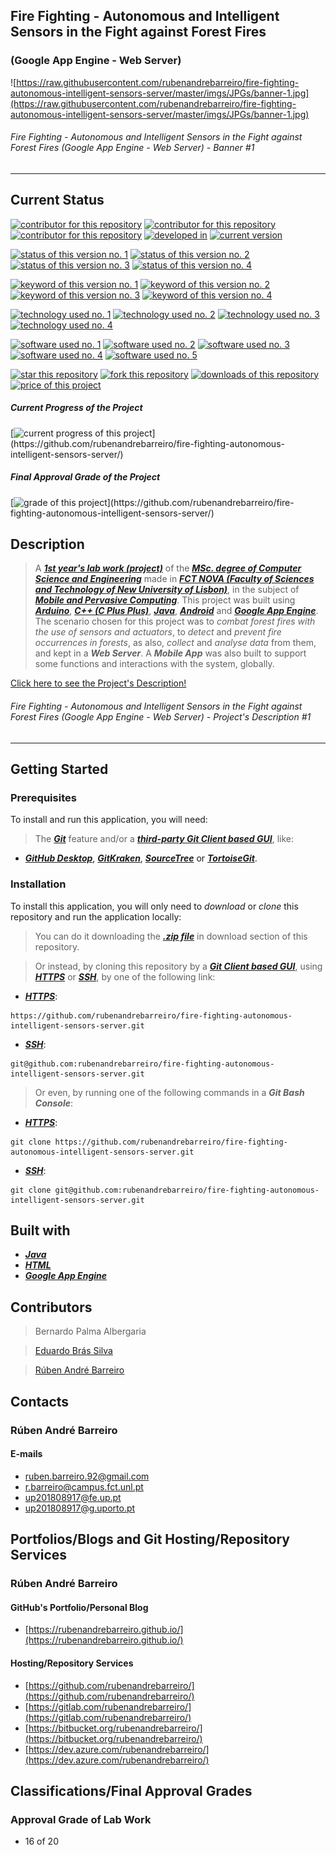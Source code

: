 ## Fire Fighting - Autonomous and Intelligent Sensors in the Fight against Forest Fires

###  (Google App Engine - Web Server)

![https://raw.githubusercontent.com/rubenandrebarreiro/fire-fighting-autonomous-intelligent-sensors-server/master/imgs/JPGs/banner-1.jpg](https://raw.githubusercontent.com/rubenandrebarreiro/fire-fighting-autonomous-intelligent-sensors-server/master/imgs/JPGs/banner-1.jpg)
###### Fire Fighting - Autonomous and Intelligent Sensors in the Fight against Forest Fires (Google App Engine - Web Server) - Banner #1

***

## Current Status

[![contributor for this repository](https://img.shields.io/badge/contributor-bernardo&nbsp;palma&nbsp;albergaria-blue.svg)](https://github.com/rubenandrebarreiro/fire-fighting-autonomous-intelligent-sensors-server)
[![contributor for this repository](https://img.shields.io/badge/contributor-timeforagame-blue.svg)](https://github.com/timeforagame/)
[![contributor for this repository](https://img.shields.io/badge/contributor-rubenandrebarreiro-blue.svg)](https://github.com/rubenandrebarreiro/) [![developed in](https://img.shields.io/badge/developed&nbsp;in-fct&nbsp;nova-blue.svg)](https://www.fct.unl.pt/)
[![current version](https://img.shields.io/badge/version-1.0-magenta.svg)](https://github.com/rubenandrebarreiro/fire-fighting-autonomous-intelligent-sensors-server/)

[![status of this version no. 1](https://img.shields.io/badge/status-completed-orange.svg)](https://github.com/rubenandrebarreiro/fire-fighting-autonomous-intelligent-sensors-server/)
[![status of this version no. 2](https://img.shields.io/badge/status-final-orange.svg)](https://github.com/rubenandrebarreiro/fire-fighting-autonomous-intelligent-sensors-server/)
[![status of this version no. 3](https://img.shields.io/badge/status-stable-orange.svg)](https://github.com/rubenandrebarreiro/fire-fighting-autonomous-intelligent-sensors-server/)
[![status of this version no. 4](https://img.shields.io/badge/status-documented-orange.svg)](https://github.com/rubenandrebarreiro/fire-fighting-autonomous-intelligent-sensors-server/)


[![keyword of this version no. 1](https://img.shields.io/badge/keyword-sensors&nbsp;computing-brown.svg)](https://github.com/rubenandrebarreiro/fire-fighting-autonomous-intelligent-sensors-server/)
[![keyword of this version no. 2](https://img.shields.io/badge/keyword-web&nbsp;server-brown.svg)](https://github.com/rubenandrebarreiro/fire-fighting-autonomous-intelligent-sensors-server/)
[![keyword of this version no. 3](https://img.shields.io/badge/keyword-mobile&nbsp;app-brown.svg)](https://github.com/rubenandrebarreiro/fire-fighting-autonomous-intelligent-sensors-server/)
[![keyword of this version no. 4](https://img.shields.io/badge/keyword-ubiquituous&nbsp;computing-brown.svg)](https://github.com/rubenandrebarreiro/fire-fighting-autonomous-intelligent-sensors-server/)

[![technology used no. 1](https://img.shields.io/badge/built&nbsp;with-arduino-red.svg)](https://www.arduino.cc/) 
[![technology used no. 2](https://img.shields.io/badge/built&nbsp;with-c++-red.svg)](http://www.cplusplus.com/) 
[![technology used no. 3](https://img.shields.io/badge/built&nbsp;with-java-red.svg)](https://www.java.com/)
[![technology used no. 4](https://img.shields.io/badge/built&nbsp;with-google&nbsp;app&nbsp;engine-red.svg)](https://www.android.com/)

[![software used no. 1](https://img.shields.io/badge/software-arduino&nbsp;ide-gold.svg)](https://www.arduino.cc/en/Main/Software)
[![software used no. 2](https://img.shields.io/badge/software-google&nbsp;app&nbsp;engine-gold.svg)](https://cloud.google.com/appengine/)
[![software used no. 3](https://img.shields.io/badge/software-eclipse&nbsp;ide-gold.svg)](https://www.eclipse.org/)
[![software used no. 4](https://img.shields.io/badge/software-jetbrains&nbsp;intellij&nbsp;idea-gold.svg)](https://www.jetbrains.com/idea/)
[![software used no. 5](https://img.shields.io/badge/software-android&nbsp;studio-gold.svg)](https://developer.android.com/studio)

[![star this repository](http://githubbadges.com/star.svg?user=rubenandrebarreiro&repo=fire-fighting-autonomous-intelligent-sensors-server&style=flat)](https://github.com/rubenandrebarreiro/fire-fighting-autonomous-intelligent-sensors-server/stargazers)
[![fork this repository](http://githubbadges.com/fork.svg?user=rubenandrebarreiro&repo=fire-fighting-autonomous-intelligent-sensors-server&style=flat)](https://github.com/rubenandrebarreiro/fire-fighting-autonomous-intelligent-sensors-server/fork)
[![downloads of this repository](https://img.shields.io/github/downloads/rubenandrebarreiro/fire-fighting-autonomous-intelligent-sensors-server/total.svg)](https://github.com/rubenandrebarreiro/fire-fighting-autonomous-intelligent-sensors-server/archive/master.zip)
[![price of this project](https://img.shields.io/badge/price-free-success.svg)](https://github.com/rubenandrebarreiro/fire-fighting-autonomous-intelligent-sensors-server/archive/master.zip)

##### Current Progress of the Project

[![current progress of this project](http://progressed.io/bar/80?title=&nbsp;completed&nbsp;)](https://github.com/rubenandrebarreiro/fire-fighting-autonomous-intelligent-sensors-server/) 

##### Final Approval Grade of the Project

[![grade of this project](http://progressed.io/bar/16?scale=20&title=&nbsp;grade&nbsp;&suffix=&nbsp;)](https://github.com/rubenandrebarreiro/fire-fighting-autonomous-intelligent-sensors-server/)

## Description

> A [**_1st year's lab work (project)_**](http://www.unl.pt/guia/2018/fct/UNLGI_getCurso?curso=935) of the [**_MSc. degree of Computer Science and Engineering_**](https://www.fct.unl.pt/en/education/course/integrated-master-computer-science/) made in [**_FCT NOVA (Faculty of Sciences and Technology of New University of Lisbon)_**](https://www.fct.unl.pt/), in the subject of [**_Mobile and Pervasive Computing_**](http://www.unl.pt/guia/2018/fct/UNLGI_getUC?uc=8299). This project was built using [**_Arduino_**](https://www.arduino.cc/), [**_C++ (C Plus Plus)_**](http://www.cplusplus.com/), [**_Java_**](https://www.java.com/), [**_Android_**](https://www.android.com/) and [**_Google App Engine_**](https://cloud.google.com/appengine/). The scenario chosen for this project was to _combat forest fires with the use of sensors and actuators_, to _detect_ and _prevent_ _fire occurrences in forests_, as also, _collect_ and _analyse data_ from them, and kept in a **_Web Server_**. A **_Mobile App_** was also built to support some functions and interactions with the system, globally.

[Click here to see the Project's Description!](https://raw.githubusercontent.com/rubenandrebarreiro/fire-fighting-autonomous-intelligent-sensors-server/master/project-description/PDFs/project-description-1.pdf)
######  Fire Fighting - Autonomous and Intelligent Sensors in the Fight against Forest Fires (Google App Engine - Web Server) - Project's Description #1

***

## Getting Started

### Prerequisites
To install and run this application, you will need:
> The [**_Git_**](https://git-scm.com/) feature and/or a [**_third-party Git Client based GUI_**](https://git-scm.com/downloads/guis/), like:
* [**_GitHub Desktop_**](https://desktop.github.com/), [**_GitKraken_**](https://www.gitkraken.com/), [**_SourceTree_**](https://www.sourcetreeapp.com/) or [**_TortoiseGit_**](https://tortoisegit.org/).

### Installation
To install this application, you will only need to _download_ or _clone_ this repository and run the application locally:

> You can do it downloading the [**_.zip file_**](https://github.com/rubenandrebarreiro/fire-fighting-autonomous-intelligent-sensors-server/archive/master.zip) in download section of this repository.

> Or instead, by cloning this repository by a [**_Git Client based GUI_**](https://git-scm.com/downloads/guis), using [**_HTTPS_**](https://en.wikipedia.org/wiki/HTTPS) or [**_SSH_**](https://en.wikipedia.org/wiki/SSH_File_Transfer_Protocol), by one of the following link:
* [**_HTTPS_**](https://en.wikipedia.org/wiki/HTTPS):
```
https://github.com/rubenandrebarreiro/fire-fighting-autonomous-intelligent-sensors-server.git
```
* [**_SSH_**](https://en.wikipedia.org/wiki/SSH_File_Transfer_Protocol):
```
git@github.com:rubenandrebarreiro/fire-fighting-autonomous-intelligent-sensors-server.git
```

> Or even, by running one of the following commands in a **_Git Bash Console_**:
* [**_HTTPS_**](https://en.wikipedia.org/wiki/HTTPS):
```
git clone https://github.com/rubenandrebarreiro/fire-fighting-autonomous-intelligent-sensors-server.git
```
* [**_SSH_**](https://en.wikipedia.org/wiki/SSH_File_Transfer_Protocol):
```
git clone git@github.com:rubenandrebarreiro/fire-fighting-autonomous-intelligent-sensors-server.git
```

## Built with
* [**_Java_**](https://www.java.com/)
* [**_HTML_**](https://www.w3schools.com/html/)
* [**_Google App Engine_**](https://cloud.google.com/appengine/)

## Contributors

> Bernardo Palma Albergaria

> [Eduardo Brás Silva](https://github.com/timeforagame/)

> [Rúben André Barreiro](https://github.com/rubenandrebarreiro/)

## Contacts

### Rúben André Barreiro
#### E-mails
* [ruben.barreiro.92@gmail.com](mailto:ruben.barreiro.92@gmail.com)
* [r.barreiro@campus.fct.unl.pt](mailto:r.barreiro@campus.fct.unl.pt)
* [up201808917@fe.up.pt](mailto:up201808917@fe.up.pt)
* [up201808917@g.uporto.pt](mailto:up201808917@g.uporto.pt)

## Portfolios/Blogs and Git Hosting/Repository Services

### Rúben André Barreiro
#### GitHub's Portfolio/Personal Blog
* [https://rubenandrebarreiro.github.io/](https://rubenandrebarreiro.github.io/)

#### Hosting/Repository Services
* [https://github.com/rubenandrebarreiro/](https://github.com/rubenandrebarreiro/)
* [https://gitlab.com/rubenandrebarreiro/](https://gitlab.com/rubenandrebarreiro/)
* [https://bitbucket.org/rubenandrebarreiro/](https://bitbucket.org/rubenandrebarreiro/)
* [https://dev.azure.com/rubenandrebarreiro/](https://dev.azure.com/rubenandrebarreiro/)

## Classifications/Final Approval Grades

### Approval Grade of Lab Work
* 16 of 20
